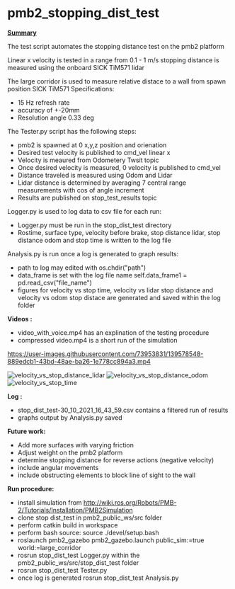 

# pmb2_stopping_dist_test 

<u><strong>Summary</strong></u>

The test script automates the stopping distance test on the pmb2 platform

Linear x velocity is tested in a range from 0.1 - 1 m/s
stopping distance is measured using the onboard SICK TiM571 lidar 

The large corridor is used to measure relative distace to a wall from spawn position 
SICK TiM571 Specifications:
* 15 Hz refresh rate
* accuracy of +-20mm
* Resolution angle 0.33 deg

The Tester.py script has the following steps:
* pmb2 is spawned at 0  x,y,z position and orienation
* Desired test velocity is published to cmd_vel linear x
* Velocity is meaured from Odometery Twsit topic
* Once desired velocity is measured, 0 velocity is published to cmd_vel
* Distance traveled is measured using Odom and Lidar
* Lidar distance is determined by averaging 7 central range measurements with cos of angle increment
* Results are published on stop_test_results topic

Logger.py is used to log data to csv file for each run:
* Logger.py must be run in the stop_dist_test directory
* Rostime, surface type, velocity before brake, stop distance lidar, stop distance odom and stop time is written to the log file

Analysis.py is run once a log is generated to graph results:
* path to log may edited with os.chdir("path")
* data_frame is set with the log file name self.data_frame1 = pd.read_csv("file_name")
* figures for velocity vs stop time, velocity vs lidar stop distance and velocity vs odom stop distace are generated and saved within the log folder



<strong>Videos :</strong>
* video_with_voice.mp4 has an explination of the testing procedure
* compressed video.mp4 is a short run of the simulation


https://user-images.githubusercontent.com/73953831/139578548-889edcb1-43bd-48ae-ba26-1e778cc894a3.mp4

![velocity_vs_stop_distance_lidar](https://user-images.githubusercontent.com/73953831/140022203-d426aae8-7f8f-4c1d-8345-184a86ccb1fb.png)
![velocity_vs_stop_distance_odom](https://user-images.githubusercontent.com/73953831/140022213-0cb7ef9d-7a8f-4a79-94f5-8faea9549e06.png)
![velocity_vs_stop_time](https://user-images.githubusercontent.com/73953831/140022226-a243a566-926b-4db3-8022-3d81ecc2c4f9.png)


<strong>Log :</strong>
* stop_dist_test-30_10_2021_16_43_59.csv contains a filtered run of results
* graphs output by Analysis.py saved

<strong>Future work:</strong>
* Add more surfaces with varying friction
* Adjust weight on the pmb2 platform 
* determine stopping distance for reverse actions (negative velocity)
* include angular movements
* include obstructing elements to block line of sight to the wall

<strong>Run procedure:</strong>
* install simulation from http://wiki.ros.org/Robots/PMB-2/Tutorials/Installation/PMB2Simulation
* clone stop dist_test in pmb2_public_ws/src folder
* perform catkin build in workspace
* perform bash source: source ./devel/setup.bash
* roslaunch pmb2_gazebo pmb2_gazebo.launch public_sim:=true world:=large_corridor
* rosrun stop_dist_test Logger.py within the pmb2_public_ws/src/stop_dist_test folder
* rosrun stop_dist_test Tester.py 
* once log is generated rosrun stop_dist_test Analysis.py


